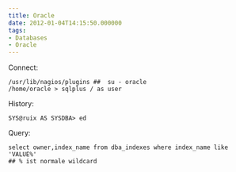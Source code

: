 ```yaml
---
title: Oracle
date: 2012-01-04T14:15:50.000000
tags: 
- Databases
- Oracle
---
```



Connect:

    /usr/lib/nagios/plugins ##  su - oracle
    /home/oracle > sqlplus / as user

History:

    SYS@ruix AS SYSDBA> ed

Query:

    select owner,index_name from dba_indexes where index_name like 'VALUE%'
    ## % ist normale wildcard
